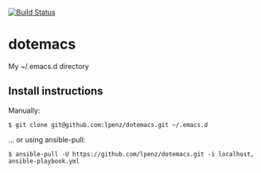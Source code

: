 [![Build Status](https://travis-ci.org/lpenz/dotemacs.svg?branch=master)](https://travis-ci.org/lpenz/dotemacs)

# dotemacs

My ~/.emacs.d directory

## Install instructions

Manually:

    $ git clone git@github.com:lpenz/dotemacs.git ~/.emacs.d


... or using ansible-pull:

    $ ansible-pull -U https://github.com/lpenz/dotemacs.git -i localhost, ansible-playbook.yml

